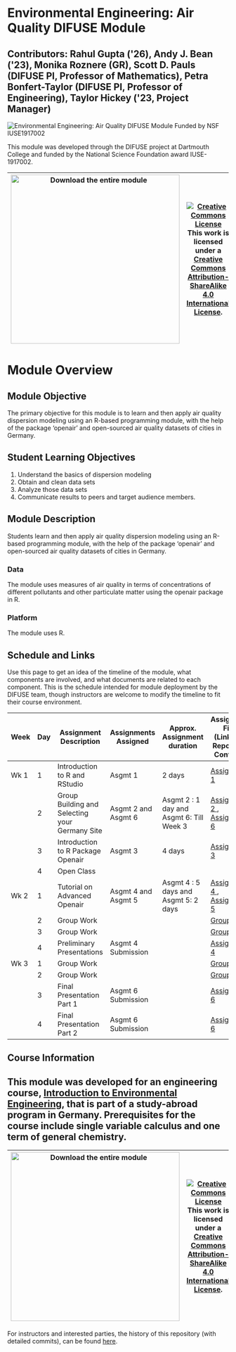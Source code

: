 # Environmental Engineering: Air Quality DIFUSE Module

## Contributors: Rahul Gupta ('26), Andy J. Bean ('23), Monika Roznere (GR), Scott D. Pauls (DIFUSE PI, Professor of Mathematics), Petra Bonfert-Taylor (DIFUSE PI, Professor of Engineering), Taylor Hickey ('23, Project Manager)

![Environmental Engineering: Air Quality DIFUSE Module Funded by NSF IUSE1917002](repository-assets/DIFUSE-ENGS37.png)

This module was developed through the DIFUSE project at Dartmouth College and funded by the National Science Foundation award IUSE-1917002.


| <a href="https://github.com/difuse-dartmouth/engineering-visualize-air-quality/archive/refs/heads/main.zip"><img src="/repository-assets/download-all.png" alt="Download the entire module" align="center" style="width: 4in;"></a>| <a rel="license" href="http://creativecommons.org/licenses/by-sa/4.0/"><img alt="Creative Commons License" style="width=2in" src="https://i.creativecommons.org/l/by-sa/4.0/88x31.png" /><br></a>This work is licensed under a <a rel="license" href="http://creativecommons.org/licenses/by-sa/4.0/">Creative Commons Attribution-ShareAlike 4.0 International License</a>. |
|---------|----------|


# Module Overview
## Module Objective 
The primary objective for this module is to learn and then apply air quality dispersion modeling using an R-based programming module, with the help of the package ‘openair’ and open-sourced air quality datasets of cities in Germany.

## Student Learning Objectives
1. Understand the basics of dispersion modeling
2. Obtain and clean data sets
3. Analyze those data sets
4. Communicate results to peers and target audience members.

## Module Description
Students learn and then apply air quality dispersion modeling using an R-based programming module, with the help of the package ‘openair’ and open-sourced air quality datasets of cities in Germany.

### Data
The module uses measures of air quality in terms of concentrations of different pollutants and other particulate matter using the openair package in R.

### Platform
The module uses R.

## Schedule and Links

Use this page to get an idea of the timeline of the module, what components are involved, and what documents are related to each component. This is the schedule intended for module deployment by the DIFUSE team, though instructors are welcome to modify the timeline to fit their course environment.


| Week  |  Day | Assignment Description  | Assignments Assigned  | Approx. Assignment duration | Assignment Files (Linked to Repository Contents) |
|------|------|-----------------|------------------------------|--------------------------------|--------------------------------|
| Wk 1 | 1     | Introduction to R and RStudio | Asgmt 1 |  2 days | [Assignment 1](completed_module/components/assignment%201) |
|  | 2      | Group Building and Selecting your Germany Site | Asgmt 2 and Asgmt 6 | Asgmt 2 : 1 day and Asgmt 6: Till Week 3 |[Assignment 2 ](completed_module/components/assignment%202), [Assignment 6 ](completed_module/components/assignment%206) |
|  | 3    | Introduction to R Package Openair | Asgmt 3 | 4 days |[Assignment 3](completed_module/components/assignment%203) |
|  | 4      | Open Class | | | |
| Wk 2 | 1    | Tutorial on Advanced Openair | Asgmt 4 and Asgmt 5 | Asgmt 4 : 5 days and Asgmt 5: 2 days |[Assignment 4 ](completed_module/components/assignment%204), [Assignment 5 ](completed-module/components/assignment%205) |
|  | 2    | Group Work |  |  |[Group Work](completed_module/components/Slides%20for%20Group%20Work%20Days%201-4.pptx) |
|  | 3    | Group Work |  |  |[Group Work](completed_module/components/Slides%20for%20Group%20Work%20Days%201-4.pptx) |
|  | 4    | Preliminary Presentations | Asgmt 4 Submission |  |[Assignment 4 ](completed_module/components/assignment%204) |
| Wk 3 | 1    | Group Work | |  |[Group Work](completed_module/components/Slides%20for%20Group%20Work%20Days%201-4.pptx) |
|  | 2    | Group Work | |  |[Group Work](completed_module/components/Slides%20for%20Group%20Work%20Days%201-4.pptx) |
|  | 3    | Final Presentation Part 1 | Asgmt 6 Submission | |[Assignment 6 ](completed_module/components/assignment%206) |
|  | 4    | Final Presentation Part 2 | Asgmt 6 Submission |  |[Assignment 6 ](completed_module/components/assignment%206) |

## Course Information

This module was developed for an engineering course, <a href="http://dartmouth.smartcatalogiq.com/current/orc/Departments-Programs-Undergraduate/Engineering-Sciences/ENGS-Engineering-Sciences-Undergraduate/ENGS-37">Introduction to Environmental Engineering</a>, that is part of a study-abroad program in Germany.  Prerequisites for the course include single variable calculus and one term of general chemistry.
---

| <a href="https://github.com/difuse-dartmouth/engineering-visualize-air-quality/archive/refs/heads/main.zip"><img src="/repository-assets/download-all.png" alt="Download the entire module" align="center" style="width: 4in;"></a>| <a rel="license" href="http://creativecommons.org/licenses/by-sa/4.0/"><img alt="Creative Commons License" style="width=2in" src="https://i.creativecommons.org/l/by-sa/4.0/88x31.png" /><br></a>This work is licensed under a <a rel="license" href="http://creativecommons.org/licenses/by-sa/4.0/">Creative Commons Attribution-ShareAlike 4.0 International License</a>. |
|---------|----------|

For instructors and interested parties, the history of this repository (with detailed commits), can be found [here](https://github.com/difuse-dartmouth/engineering-visualize-air-quality/commits/main/).


